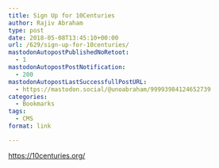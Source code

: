 ```yaml
---
title: Sign Up for 10Centuries
author: Rajiv Abraham
type: post
date: 2018-05-08T13:45:10+00:00
url: /629/sign-up-for-10centuries/
mastodonAutopostPublishedNoRetoot:
  - 1
mastodonAutopostPostNotification:
  - 200
mastodonAutopostLastSuccessfullPostURL:
  - https://mastodon.social/@unoabraham/99993984124652739
categories:
  - Bookmarks
tags:
  - CMS
format: link

---
```

<https://10centuries.org/>